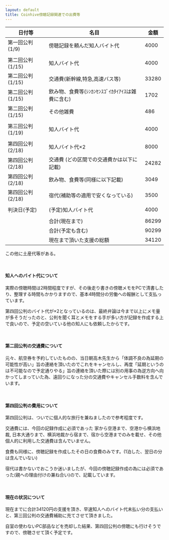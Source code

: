 ```yaml
---
layout: default
title: Coinhive傍聴記録関連での出費等
---
```


| 日付等           | 名目                                         | 金額  |
| ---------------- | -------------------------------------------- | ----- |
| 第一回公判(1/9)  | 傍聴記録を頼んだ知人バイト代                 | 4000  |
|                  |                                              |       |
| 第二回公判(1/15) | 知人バイト代                                 | 4000  |
| 第二回公判(1/15) | 交通費(新幹線,特急,高速バス等)               | 33280 |
| 第二回公判(1/15) | 飲み物、食費等(ｼﾝｶﾝｾﾝｽｺﾞｲｶﾀｲｱｲｽは雑費に含む) | 1702  |
| 第二回公判(1/15) | その他雑費                                   | 486   |
|                  |                                              |       |
| 第三回公判(1/19) | 知人バイト代                                 | 4000  |
|                  |                                              |       |
| 第四回公判(2/18) | 知人バイト代×2                               | 8000  |
| 第四回公判(2/18) | 交通費 (どの区間での交通費かは以下に記載)    | 24282 |
| 第四回公判(2/18) | 飲み物、食費等(同様に以下記載)               | 3049  |
| 第四回公判(2/18) | 宿代(補助等の適用で安くなっている)           | 3500  |
|                  |                                              |       |
| 判決日(予定)     | (予定)知人バイト代                           | 4000  |
|                  |                                              |       |
|                  | 合計(現在まで)                               | 86299 |
|                  | 合計(予定も含む)                             | 90299 |
|                  | 現在まで頂いた支援の総額                     | 34120 |

この他に土産代等がある。

<br/>

#### 知人へのバイト代について

実際の傍聴時間は2時間程度ですが、その後走り書きの傍聴メモをPCで清書したり、整理する時間もかかりますので、基本4時間分の労働への報酬として支払っています。

第四回公判のバイト代が×2となっているのは、最終弁論は今まで以上にメモ量が多そうだったのと、公判を聞く耳とメモをする手が多い方が記録を作成する上で良いので、予定の空いている他の知人にも依頼したからです。



<br/>

#### 第二回公判の交通費について

元々、航空券を予約していたものの、当日朝高木先生から「体調不良の為延期の可能性が高い」旨の連絡を頂いたのでこれをキャンセルし、再度「延期というのは不可能なので予定通りやる」旨の連絡を頂いた際には別の用事の為逆方向へ向かってしまっていた為、遠回りになった分の交通費やキャンセル手数料を含んでいます。

<br/>

#### 第四回公判の費用について

第四回公判は、ついでに個人的な旅行を兼ねましたので参考程度です。

交通費には、今回の記録作成に必須であった 家から空港まで、空港から横浜地裁, 日本大通りまで、横浜地裁から宿まで、宿から空港までのみを載せ、その他個人的に利用した交通費は含んでいません。

食費も同様に、傍聴記録を作成したその日の食費のみです。(1泊した、翌日の分は含んでいない)

宿代は書かないでおこうか迷いましたが、今回の傍聴記録作成の為には必須であった(親への理由付けの兼ね合い)ので、記載しています。

<br/>

#### 現在の状況について

現在までに合計34120円の支援を頂き、早速知人へのバイト代未払い分の支払いと、第三回公判の交通費補助に充てさせて頂きました。

自室の使わないPC部品などを売却した結果、第四回公判の傍聴にも行けそうですので、傍聴させて頂く予定です。

